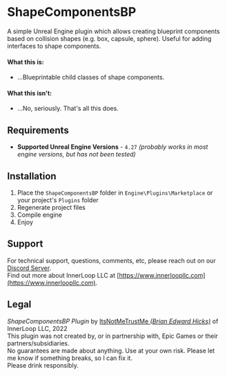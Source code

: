 # ShapeComponentsBP
A simple Unreal Engine plugin which allows creating blueprint components based on collision shapes (e.g. box, capsule, sphere). Useful for adding interfaces to shape components.

#### What this is:
+ ...Blueprintable child classes of shape components.

#### What this isn't:
+ ...No, seriously. That's all this does.

## Requirements
* **Supported Unreal Engine Versions** - `4.27` *(probably works in most engine versions, but has not been tested)*

## Installation
1) Place the `ShapeComponentsBP` folder in `Engine\Plugins\Marketplace` or your project's `Plugins` folder
2) Regenerate project files
3) Compile engine
4) Enjoy

## Support
For technical support, questions, comments, etc, please reach out on our [Discord Server](https://discord.gg/k6KxJvq).<br>
Find out more about InnerLoop LLC at [https://www.innerloopllc.com](https://www.innerloopllc.com).

## Legal
*ShapeComponentsBP Plugin* by [ItsNotMeTrustMe *(Brian Edward Hicks)*](mailto:brian@superhockeyball.com) of InnerLoop LLC, 2022<br>
This plugin was not created by, or in partnership with, Epic Games or their partners/subsidiaries.<br>
No guarantees are made about anything. Use at your own risk. Please let me know if something breaks, so I can fix it.<br>
Please drink responsibly.
